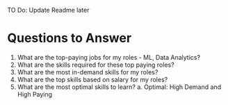 TO Do: Update Readme later

# Questions to Answer
1) What are the top-paying jobs for my roles - ML, Data Analytics?
2) What are the skills required for these top paying roles?
3) What are the most in-demand skills for my roles?
4) What are the top skills based on salary for my roles?
5) What are the most optimal skills to learn?
    a. Optimal: High Demand and High Paying